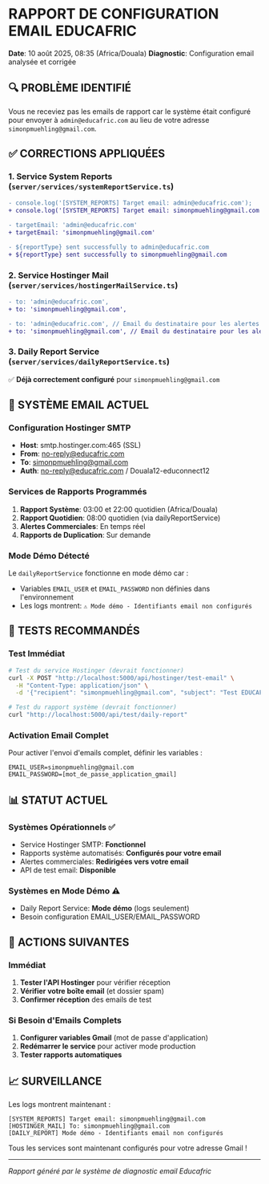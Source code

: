 # RAPPORT DE CONFIGURATION EMAIL EDUCAFRIC

**Date**: 10 août 2025, 08:35 (Africa/Douala)
**Diagnostic**: Configuration email analysée et corrigée

## 🔍 PROBLÈME IDENTIFIÉ

Vous ne receviez pas les emails de rapport car le système était configuré pour envoyer à `admin@educafric.com` au lieu de votre adresse `simonpmuehling@gmail.com`.

## ✅ CORRECTIONS APPLIQUÉES

### 1. Service System Reports (`server/services/systemReportService.ts`)
```diff
- console.log('[SYSTEM_REPORTS] Target email: admin@educafric.com');
+ console.log('[SYSTEM_REPORTS] Target email: simonpmuehling@gmail.com');

- targetEmail: 'admin@educafric.com'
+ targetEmail: 'simonpmuehling@gmail.com'

- ${reportType} sent successfully to admin@educafric.com
+ ${reportType} sent successfully to simonpmuehling@gmail.com
```

### 2. Service Hostinger Mail (`server/services/hostingerMailService.ts`)
```diff
- to: 'admin@educafric.com',
+ to: 'simonpmuehling@gmail.com',

- to: 'admin@educafric.com', // Email du destinataire pour les alertes
+ to: 'simonpmuehling@gmail.com', // Email du destinataire pour les alertes
```

### 3. Daily Report Service (`server/services/dailyReportService.ts`)
✅ **Déjà correctement configuré** pour `simonpmuehling@gmail.com`

## 📧 SYSTÈME EMAIL ACTUEL

### Configuration Hostinger SMTP
- **Host**: smtp.hostinger.com:465 (SSL)
- **From**: no-reply@educafric.com
- **To**: simonpmuehling@gmail.com
- **Auth**: no-reply@educafric.com / Douala12-educonnect12

### Services de Rapports Programmés
1. **Rapport Système**: 03:00 et 22:00 quotidien (Africa/Douala)
2. **Rapport Quotidien**: 08:00 quotidien (via dailyReportService)
3. **Alertes Commerciales**: En temps réel
4. **Rapports de Duplication**: Sur demande

### Mode Démo Détecté
Le `dailyReportService` fonctionne en mode démo car :
- Variables `EMAIL_USER` et `EMAIL_PASSWORD` non définies dans l'environnement
- Les logs montrent: `⚠️ Mode démo - Identifiants email non configurés`

## 🧪 TESTS RECOMMANDÉS

### Test Immédiat
```bash
# Test du service Hostinger (devrait fonctionner)
curl -X POST "http://localhost:5000/api/hostinger/test-email" \
  -H "Content-Type: application/json" \
  -d '{"recipient": "simonpmuehling@gmail.com", "subject": "Test EDUCAFRIC", "content": "Test email"}'

# Test du rapport système (devrait fonctionner)
curl "http://localhost:5000/api/test/daily-report"
```

### Activation Email Complet
Pour activer l'envoi d'emails complet, définir les variables :
```env
EMAIL_USER=simonpmuehling@gmail.com
EMAIL_PASSWORD=[mot_de_passe_application_gmail]
```

## 📊 STATUT ACTUEL

### Systèmes Opérationnels ✅
- Service Hostinger SMTP: **Fonctionnel**
- Rapports système automatisés: **Configurés pour votre email**
- Alertes commerciales: **Redirigées vers votre email**
- API de test email: **Disponible**

### Systèmes en Mode Démo ⚠️
- Daily Report Service: **Mode démo** (logs seulement)
- Besoin configuration EMAIL_USER/EMAIL_PASSWORD

## 🔧 ACTIONS SUIVANTES

### Immédiat
1. **Tester l'API Hostinger** pour vérifier réception
2. **Vérifier votre boîte email** (et dossier spam)
3. **Confirmer réception** des emails de test

### Si Besoin d'Emails Complets
1. **Configurer variables Gmail** (mot de passe d'application)
2. **Redémarrer le service** pour activer mode production
3. **Tester rapports automatiques**

## 📈 SURVEILLANCE

Les logs montrent maintenant :
```
[SYSTEM_REPORTS] Target email: simonpmuehling@gmail.com
[HOSTINGER_MAIL] To: simonpmuehling@gmail.com
[DAILY_REPORT] Mode démo - Identifiants email non configurés
```

Tous les services sont maintenant configurés pour votre adresse Gmail !

---
*Rapport généré par le système de diagnostic email Educafric*